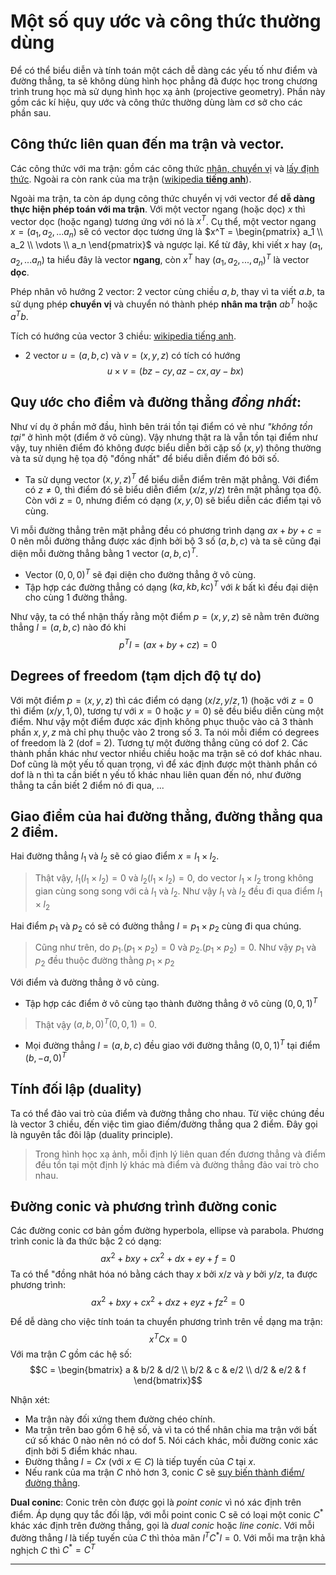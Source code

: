 # Một số quy ước và công thức thường dùng

Để có thể biểu diễn và tính toán một cách dễ dàng các yếu tố như điểm và đường thẳng, ta sẽ không dùng hình học phẳng đã được học trong chương trình trung học mà sử dụng hình học xạ ảnh (projective geometry). Phần này gồm các kí hiệu, quy ước và công thức thường dùng làm cơ sở cho các phần sau.

## Công thức liên quan đến ma trận và vector.
Các công thức với ma trận: gồm các công thức [nhân, chuyển vị](https://vi.wikipedia.org/wiki/Ma_tr%E1%BA%ADn_(to%C3%A1n_h%E1%BB%8Dc)#C%C3%A1c_ph%C3%A9p_to%C3%A1n_c%C6%A1_b%E1%BA%A3n) và [lấy định thức](https://vi.wikipedia.org/wiki/Ma_tr%E1%BA%ADn_(to%C3%A1n_h%E1%BB%8Dc)#%C4%90%E1%BB%8Bnh_th%E1%BB%A9c).
Ngoài ra còn rank của ma trận ([wikipedia **tiếng anh**](https://en.wikipedia.org/wiki/Rank_(linear_algebra))).

Ngoài ma trận, ta còn áp dụng công thức chuyển vị với vector để **dễ dàng thực hiện phép toán với ma trận**. Với một vector ngang (hoặc dọc) $x$ thì vector dọc (hoặc ngang) tương ứng với nó là $x^T$. Cụ thể, một vector ngang $x = (a_1, a_2, ... a_n)$ sẽ có vector dọc tương ứng là $x^T = \begin{pmatrix}
    a_1 \\
    a_2 \\
    \vdots \\
    a_n
\end{pmatrix}$ và ngược lại. Kể từ đây, khi viết $x$ hay $(a_1, a_2, ... a_n)$ ta hiểu đây là vector **ngang**, còn $x^T$ hay $(a_1, a_2, ..., a_n)^T$ là vector **dọc**.

Phép nhân vô hướng 2 vector: 2 vector cùng chiều $a, b$, thay vì ta viết $a.b$, ta sử dụng phép **chuyển vị** và chuyển nó thành phép **nhân ma trận** $ab^T$ hoặc $a^Tb$.

Tích có hướng của vector 3 chiều: [wikipedia tiếng anh](https://en.wikipedia.org/wiki/Cross_product).
- 2 vector $u = (a, b, c)$ và $v = (x, y, z)$ có tích có hướng
    $$u \times v = \left(bz - cy, az - cx, ay - bx\right)$$

## Quy ước cho điểm và đường thẳng *đồng nhất*:
Như ví dụ ở phần mở đầu, hình bên trái tồn tại điểm có vẻ như *"không tồn tại"* ở hình một (điểm ở vô cùng). Vậy nhưng thật ra là vẫn tồn tại điểm như vậy, tuy nhiên điểm đó không được biểu diễn bởi cặp số $(x, y)$ thông thường và ta sử dụng hệ tọa độ "đồng nhất" để biểu diễn điểm đó bởi số.
- Ta sử dụng vector $(x, y, z)^T$ để biểu diễn điểm trên mặt phẳng. Với điểm có $z \ne 0$, thì điểm đó sẽ biểu diễn điểm $(x / z, y / z)$ trên mặt phẳng tọa độ.
Còn với $z = 0$, nhưng điểm có dạng $(x, y, 0)$ sẽ biểu diễn các điểm tại vô cùng.

Vì mỗi đường thẳng trên mặt phẳng đều có phương trình dạng $ax + by + c = 0$ nên mỗi đường thẳng được xác định bởi bộ 3 số $(a, b, c)$ và ta sẽ cũng đại diện mỗi đường thẳng bằng 1 vector $(a, b, c)^T$.
- Vector $(0, 0, 0)^T$ sẽ đại diện cho đường thẳng ở vô cùng.
- Tập hợp các đường thẳng có dạng $(ka, kb, kc)^T$ với $k$ bất kì đều đại diện cho cùng 1 đường thẳng.

Như vậy, ta có thể nhận thấy rằng một điểm $p = (x, y, z)$ sẽ nằm trên đường thẳng $l = (a, b, c)$ nào đó khi
$$p^Tl = (ax + by + cz) = 0$$

## Degrees of freedom (tạm dịch độ tự do)
Với một điểm $p = (x, y, z)$ thì các điểm có dạng $(x / z, y / z, 1)$ (hoặc với $z = 0$ thì điểm $(x / y, 1, 0)$, tương tự với $x = 0$ hoặc $y = 0$) sẽ đều biểu diễn cùng một điểm. Như vậy một điểm được xác định không phục thuộc vào cả 3 thành phần $x, y, z$ mà chỉ phụ thuộc vào 2 trong số 3. Ta nói mỗi điểm có degrees of freedom là 2 (dof = 2). Tương tự một đường thẳng cũng có dof 2.
Các thành phần khác như vector nhiều chiều hoặc ma trận sẽ có dof khác nhau.
Dof cũng là một yếu tố quan trọng, vì để xác định được một thành phần có dof là n thì ta cần biết n yếu tố khác nhau liên quan đến nó, như đường thẳng ta cần biết 2 điểm nó đi qua, ...

## Giao điểm của hai đường thẳng, đường thẳng qua 2 điểm.
Hai đường thẳng $l_1$ và $l_2$ sẽ có giao điểm $x = l_1 \times l_2$.
> Thật vậy, $l_1(l_1 \times l_2) = 0$ và $l_2(l_1 \times l_2) = 0$, do vector $l_1 \times l_2$ trong không gian cùng song song với cả $l_1$ và $l_2$. Như vậy $l_1$ và $l_2$ đều đi qua điểm $l_1 \times l_2$

Hai điểm $p_1$ và $p_2$ có sẽ có đường thẳng $l = p_1 \times p_2$ cùng đi qua chúng.
> Cũng như trên, do $p_1.(p_1 \times p_2) = 0$ và $p_2.(p_1 \times p_2) = 0$. Như vậy $p_1$ và $p_2$ đều thuộc đường thằng $p_1 \times p_2$

Với điểm và đường thẳng ở vô cùng.
- Tập hợp các điểm ở vô cùng tạo thành đường thẳng ở vô cùng $(0, 0, 1)^T$
> Thật vậy $(a, b, 0)^T(0, 0, 1) = 0$.
- Mọi đường thẳng $l = (a, b, c)$ đều giao với đường thẳng $(0, 0, 1)^T$ tại điểm $(b, -a, 0)^T$

## Tính đối lập (duality)
Ta có thể đảo vai trò của điểm và đường thẳng cho nhau. Từ việc chúng đều là vector 3 chiều, đến việc tìm giao điếm/đường thẳng qua 2 điểm. Đây gọi là nguyên tắc đôi lập (duality principle).
> Trong hình học xạ ảnh, mỗi định lý liên quan đến đương thẳng và điểm đều tồn tại một định lý khác mà điểm và đường thẳng đảo vai trò cho nhau.

## Đường conic và phương trình đường conic
Các đường conic cơ bản gồm đường hyperbola, ellipse và parabola.
Phương trình conic là đa thức bậc 2 có dạng:
$$ax^2 + bxy + cx^2 + dx + ey + f = 0$$
Ta có thể "đồng nhât hóa nó bằng cách thay $x$ bởi $x/z$ và $y$ bởi $y/z$, ta được phương trình:
$$ax^2 + bxy + cx^2 + dxz + eyz + fz^2 = 0$$

Để dễ dàng cho việc tính toán ta chuyển phương trình trên về dạng ma trận:
$$x^TCx = 0$$
Với ma trận $C$ gồm các hệ số:
$$C = \begin{bmatrix}
a   & b/2 & d/2 \\
b/2 & c   & e/2 \\
d/2 & e/2 & f
\end{bmatrix}$$

Nhận xét:
- Ma trận này đối xứng them đường chéo chính.
- Ma trận trên bao gồm 6 hệ số, và vì ta có thể nhân chia ma trận với bất cứ số khác 0 nào nên nó có dof 5. Nói cách khác, mỗi đường conic xác định bởi 5 điểm khác nhau.
- Đường thẳng $l = Cx$ (với $x \in C$) là tiếp tuyến của $C$ tại $x$.
- Nếu rank của ma trận $C$ nhỏ hơn 3, conic $C$ sẽ [suy biến thành điểm/đường thẳng](https://en.wikipedia.org/wiki/Degenerate_conic).

**Dual coninc**: Conic trên còn được gọi là *point conic* vì nó xác định trên điểm. Áp dụng quy tắc đối lập, với mỗi point conic C sẽ có loại một conic $C^*$ khác xác định trên đường thẳng, gọi là *dual conic* hoặc *line conic*. Với mỗi đường thẳng $l$ là tiếp tuyến của $C$ thì thỏa mãn $l^TC^*l = 0$. Với mỗi ma trận khả nghịch $C$ thì $C^* = C^T$


---